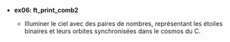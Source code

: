 - **ex06: ft_print_comb2**

  - Illuminer le ciel avec des paires de nombres, représentant les étoiles binaires et leurs orbites synchronisées dans le cosmos du C.
